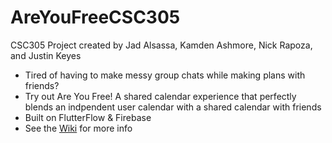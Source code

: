 # AreYouFreeCSC305
CSC305 Project created by Jad Alsassa, Kamden Ashmore, Nick Rapoza, and Justin Keyes

* Tired of having to make messy group chats while making plans with friends?
* Try out Are You Free! A shared calendar experience that perfectly blends an indpendent user calendar with a shared calendar with friends
* Built on FlutterFlow & Firebase
* See the [Wiki](https://github.com/carpspet/AreYouFreeCSC305/wiki) for more info 
